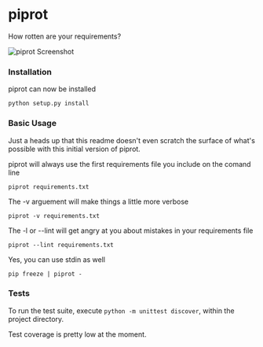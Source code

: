 piprot
======

How rotten are your requirements?

![piprot Screenshot](http://i.imgur.com/JR9yCul.png)

### Installation

piprot can now be installed

    python setup.py install


### Basic Usage

Just a heads up that this readme doesn't even scratch the surface of what's possible with this initial version of piprot.

piprot will always use the first requirements file you include on the comand line

    piprot requirements.txt

The -v arguement will make things a little more verbose

    piprot -v requirements.txt

The -l or --lint will get angry at you about mistakes in your requirements file

    piprot --lint requirements.txt

Yes, you can use stdin as well

    pip freeze | piprot -


### Tests

To run the test suite, execute `python -m unittest discover`, within the project directory.

Test coverage is pretty low at the moment.
